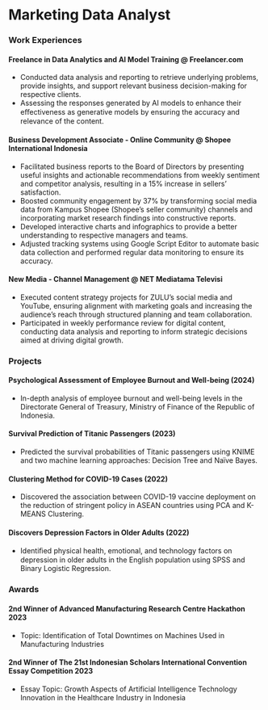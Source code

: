 <style>
img[alt="Logo"] {
  width: 200px;
  height: 200px;
  border-radius: 50%;
  object-fit: cover;
  display: block;
  margin-left: 0;
  margin-right: auto;

}
</style>

# Marketing Data Analyst

### Work Experiences
#### Freelance in Data Analytics and AI Model Training @ Freelancer.com
- Conducted data analysis and reporting to retrieve underlying problems, provide insights, and support relevant business decision-making for respective clients.
- Assessing the responses generated by AI models to enhance their eﬀectiveness as generative models by ensuring the accuracy and relevance of the content.

#### Business Development Associate - Online Community @ Shopee International Indonesia
- Facilitated business reports to the Board of Directors by presenting useful insights and actionable recommendations from weekly sentiment and competitor analysis, resulting in a 15% increase in sellers’ satisfaction.
- Boosted community engagement by 37% by transforming social media data from Kampus Shopee (Shopee’s seller community) channels and incorporating market research findings into constructive reports.
- Developed interactive charts and infographics to provide a better understanding to respective managers and teams.
- Adjusted tracking systems using Google Script Editor to automate basic data collection and performed regular data monitoring to ensure its accuracy.

#### New Media - Channel Management @ NET Mediatama Televisi
- Executed content strategy projects for ZULU’s social media and YouTube, ensuring alignment with marketing goals and increasing the audience’s reach through structured planning and team collaboration.
- Participated in weekly performance review for digital content, conducting data analysis and reporting to inform strategic decisions aimed at driving digital growth.

### Projects
#### Psychological Assessment of Employee Burnout and Well-being (2024)
- In-depth analysis of employee burnout and well-being levels in the Directorate General of Treasury, Ministry of Finance of the Republic of Indonesia.
#### Survival Prediction of Titanic Passengers (2023)
- Predicted the survival probabilities of Titanic passengers using KNIME and two machine learning approaches: Decision Tree and Naïve Bayes.
#### Clustering Method for COVID-19 Cases (2022)
- Discovered the association between COVID-19 vaccine deployment on the reduction of stringent policy in ASEAN countries using PCA and K-MEANS Clustering.
#### Discovers Depression Factors in Older Adults (2022)
- Identiﬁed physical health, emotional, and technology factors on depression in older adults in the English population using SPSS and Binary Logistic Regression.

### Awards
#### 2nd Winner of Advanced Manufacturing Research Centre Hackathon 2023
- Topic: Identification of Total Downtimes on Machines Used in Manufacturing Industries
#### 2nd Winner of The 21st Indonesian Scholars International Convention Essay Competition 2023
- Essay Topic: Growth Aspects of Artificial Intelligence Technology Innovation in the Healthcare Industry in Indonesia
